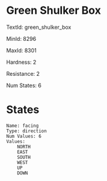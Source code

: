 # Green Shulker Box

TextId: green_shulker_box

MinId: 8296

MaxId: 8301

Hardness: 2

Resistance: 2


Num States: 6

# States
```
Name: facing
Type: direction
Num Values: 6
Values:
    NORTH
    EAST
    SOUTH
    WEST
    UP
    DOWN
```